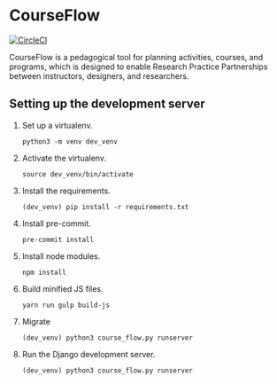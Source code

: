 # CourseFlow

[![CircleCI](https://circleci.com/gh/aahilgert/CourseFlow.svg?style=svg)](https://circleci.com/gh/aahilgert/CourseFlow)

CourseFlow is a pedagogical tool for planning activities, courses, and programs, which is designed to enable Research Practice Partnerships between instructors, designers, and researchers.

## Setting up the development server

1.  Set up a virtualenv.

        python3 -m venv dev_venv

2.  Activate the virtualenv.

        source dev_venv/bin/activate

3.  Install the requirements.

        (dev_venv) pip install -r requirements.txt

4.  Install pre-commit.

        pre-commit install

5.  Install node modules.

        npm install

6.  Build minified JS files.

        yarn run gulp build-js

7.  Migrate

        (dev_venv) python3 course_flow.py runserver

8.  Run the Django development server.

        (dev_venv) python3 course_flow.py runserver

